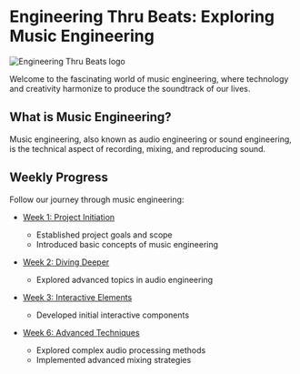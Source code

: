 # Engineering Thru Beats: Exploring Music Engineering

![Engineering Thru Beats logo](https://via.placeholder.com/150x150)

Welcome to the fascinating world of music engineering, where technology and creativity harmonize to produce the soundtrack of our lives.

## What is Music Engineering?

Music engineering, also known as audio engineering or sound engineering, is the technical aspect of recording, mixing, and reproducing sound.

## Weekly Progress

Follow our journey through music engineering:

- [Week 1: Project Initiation](Claude_Convo_Week1.md)
  - Established project goals and scope
  - Introduced basic concepts of music engineering

- [Week 2: Diving Deeper](Claude_Convo_Week2.md)
  - Explored advanced topics in audio engineering

- [Week 3: Interactive Elements](Claude_Convo_Week3.md)
  - Developed initial interactive components

- [Week 6: Advanced Techniques](Claude_Convo_Week6.md)
  - Explored complex audio processing methods
  - Implemented advanced mixing strategies
